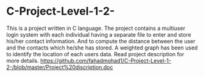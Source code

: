 # C-Project-Level-1-2-
This is a project written in C language.
The project contains a multiuser login system with each individual having a separate file to enter and store his/her contact information. And to compute the distance between the user and the contacts which he/she has stored. A weighted graph has been used to identify the location of each users data.
Read project description for more details.
https://github.com/fahadmohad1/C-Project-Level-1-2-/blob/master/Project%20discription.doc
